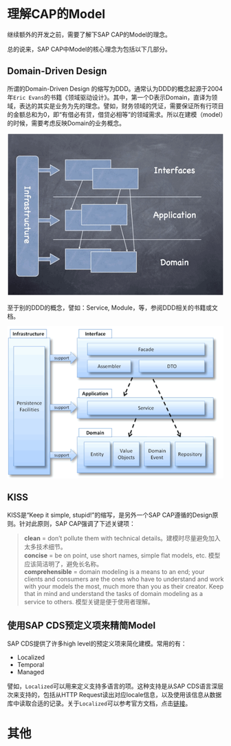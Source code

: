 # 理解CAP的Model

继续额外的开发之前，需要了解下SAP CAP的Model的理念。

总的说来，SAP CAP中Model的核心理念为包括以下几部分。

## Domain-Driven Design

所谓的Domain-Driven Design 的缩写为DDD。通常认为DDD的概念起源于2004年`Eric Evans`的书籍《领域驱动设计》。其中，第一个D表示Domain，直译为领域，表达的其实是业务为先的理念。譬如，财务领域的凭证，需要保证所有行项目的金额总和为0，即“有借必有贷，借贷必相等”的领域需求。所以在建模（model）的时候，需要考虑反映Domain的业务概念。

![DDD1](./img/007.png)

至于别的DDD的概念，譬如：Service, Module，等，参阅DDD相关的书籍或文档。

![DDD2](./img/008.png)


## KISS

KISS是“Keep it simple, stupid!”的缩写，是另外一个SAP CAP遵循的Design原则。针对此原则，SAP CAP强调了下述关键项：

> **clean** = don’t pollute them with technical details。建模时尽量避免加入太多技术细节。    
> **concise** = be on point, use short names, simple flat models, etc. 模型应该简洁明了，避免长名称。   
> **comprehensible** = domain modeling is a means to an end; your clients and consumers are the ones who have to understand and work with your models the most, much more than you as their creator. Keep that in mind and understand the tasks of domain modeling as a service to others. 模型关键是便于使用者理解。


## 使用SAP CDS预定义项来精简Model

SAP CDS提供了许多high level的预定义项来简化建模。常用的有：
- Localized
- Temporal
- Managed

譬如，`Localized`可以用来定义支持多语言的项。这种支持是从SAP CDS语言深层次来支持的，包括从HTTP Request读出对应locale信息，以及使用该信息从数据库中读取合适的记录。关于`Localized`可以参考官方文档，点击[链接](https://cap.cloud.sap/docs/guides/localized-data)。


# 其他
